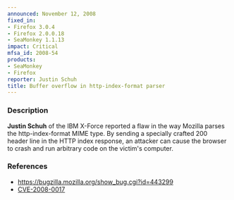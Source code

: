 ```yaml
---
announced: November 12, 2008
fixed_in:
- Firefox 3.0.4
- Firefox 2.0.0.18
- SeaMonkey 1.1.13
impact: Critical
mfsa_id: 2008-54
products:
- SeaMonkey
- Firefox
reporter: Justin Schuh
title: Buffer overflow in http-index-format parser
---
```


<h3>Description</h3>

<p><strong>Justin Schuh</strong> of the IBM X-Force reported a flaw in
the way Mozilla parses the http-index-format MIME type.  By sending a
specially crafted 200 header line in the HTTP index response, an
attacker can cause the browser to crash and run arbitrary code on the
victim's computer.</p>

<h3>References</h3>

<ul>
  <li><a href="https://bugzilla.mozilla.org/show_bug.cgi?id=443299">https://bugzilla.mozilla.org/show_bug.cgi?id=443299</a></li>
  <li><a class="ex-ref" href="http://cve.mitre.org/cgi-bin/cvename.cgi?name=CVE-2008-0017">CVE-2008-0017</a></li>
</ul>




